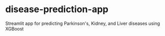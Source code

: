 # disease-prediction-app
Streamlit app for predicting Parkinson's, Kidney, and Liver diseases using XGBoost
